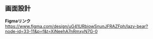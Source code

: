 ## 画面設計

**Figmaリンク**
https://www.figma.com/design/uG41URbiowSnunJFRAZFph/lazy-bear?node-id=33-11&p=f&t=XiNeehA7nRmxyN7G-0